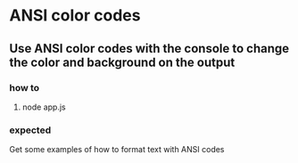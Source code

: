 # ANSI color codes

## Use ANSI color codes with the console to change the color and background on the output

### how to

1. node app.js

### expected

Get some examples of how to format text with ANSI codes
